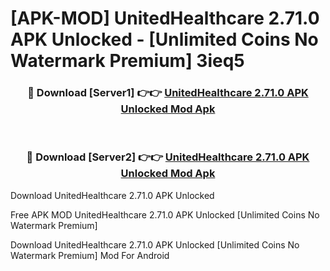 # [APK-MOD] UnitedHealthcare 2.71.0 APK Unlocked - [Unlimited Coins No Watermark Premium] 3ieq5



<div align="center">
<h3>🔴 Download [Server1] 👉👉 <a href="https://momento.my/?title=UnitedHealthcare_2.71.0_APK_Unlocked">UnitedHealthcare 2.71.0 APK Unlocked Mod Apk</a></h3><br>

<h3>🔴 Download [Server2] 👉👉 <a href="https://momento.my/?title=UnitedHealthcare_2.71.0_APK_Unlocked">UnitedHealthcare 2.71.0 APK Unlocked Mod Apk</a></h3>
</div>



Download UnitedHealthcare 2.71.0 APK Unlocked 

Free APK MOD UnitedHealthcare 2.71.0 APK Unlocked [Unlimited Coins No Watermark Premium]

Download UnitedHealthcare 2.71.0 APK Unlocked [Unlimited Coins No Watermark Premium] Mod For Android
